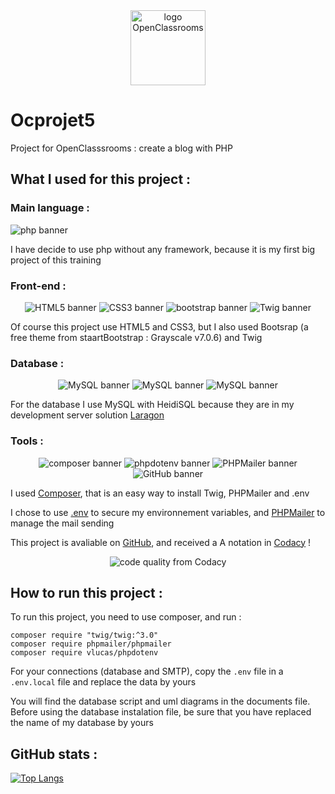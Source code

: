 <div align="center">
    <img src="https://upload.wikimedia.org/wikipedia/fr/0/0d/Logo_OpenClassrooms.png" width="120" height="120" alt="logo OpenClassrooms">
</div>

# Ocprojet5
Project for OpenClasssrooms : create a blog with PHP

## What I used for this project :

### Main language :

<img src="https://img.shields.io/badge/php-8.10.1-%23777BB4?logo=php" alt="php banner">

I have decide to use php without any framework, because it is my first big project of this training

### Front-end :

<div align="center">
    <img src="https://img.shields.io/badge/HTML-5-%23E34F26?logo=html5" alt="HTML5 banner">   <img src="https://img.shields.io/badge/CSS-3-%231572B6?logo=css3" alt="CSS3 banner">   <img src="https://img.shields.io/badge/Bootstrap-5.3.1-%237952B3?logo=bootstrap" alt="bootstrap banner"> <img src="https://img.shields.io/badge/Twig-3.0-%23bacf29" alt="Twig banner">
    <br>
</div>


Of course this project use HTML5 and CSS3, but I also used Bootsrap (a free theme from staartBootstrap : Grayscale v7.0.6) and Twig

### Database :

<div align="center">
    <img src="https://img.shields.io/badge/MySQL-8.0.30-%234479A1?logo=mysql" alt="MySQL banner">   <img src="https://img.shields.io/badge/HeidiSQL-12.1.0-%234479A1?logo=mysql" alt="MySQL banner">   <img src="https://img.shields.io/badge/Laragon-6.0-%230E83CD?logo=laragon" alt="MySQL banner">
    <br>
</div>


For the database I use MySQL with HeidiSQL because they are in my development server solution <a href="https://laragon.org/index.html">Laragon</a>

### Tools :

<div align="center">
    <img src="https://img.shields.io/badge/Composer-2.4.1-%23885630?logo=composer" alt="composer banner">   <img src="https://img.shields.io/badge/phpdotenv-5.5-%23ECD53F?logo=dotenv" alt="phpdotenv banner">   <img src="https://img.shields.io/badge/PHPMailer-6.8-%23f0c563" alt="PHPMailer banner">   <img src="https://img.shields.io/badge/Tools-GitHub-%23181717?logo=github" alt="GitHub banner">
    <br>
</div>


I used <a href="https://getcomposer.org/">Composer</a>, that is an easy way to install Twig, PHPMailer and .env

I chose to use <a href="https://github.com/vlucas/phpdotenv">.env</a> to secure my environnement variables, and <a href="https://github.com/PHPMailer/PHPMailer">PHPMailer</a> to manage the mail sending 

This project is avaliable on <a href="https://github.com/">GitHub</a>, and received a A notation in <a href="https://www.codacy.com/">Codacy</a> !


<div align="center">
    <img src="https://img.shields.io/codacy/grade/591cf51d80244641be9c2514f607a6ce" alt="code quality from Codacy">
    <br>
</div>


## How to run this project :

To run this project, you need to use composer, and run :
```
composer require "twig/twig:^3.0"
composer require phpmailer/phpmailer
composer require vlucas/phpdotenv
```

For your connections (database and SMTP), copy the ```.env``` file in a ```.env.local``` file and replace the data by yours

You will find the database script and uml diagrams in the documents file. Before using the database instalation file, be sure that you have replaced the name of my database by yours 

## GitHub stats :
[![Top Langs](https://github-readme-stats.vercel.app/api/top-langs/?username=Marine-Sanson&layout=compact)](https://github.com/Marine-Sanson)



